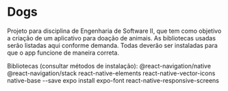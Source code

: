 # Dogs
 Projeto para disciplina de Engenharia de Software II, que tem como objetivo a criação de um aplicativo para doação de animais.
 As bibliotecas usadas serão listadas aqui conforme demanda. Todas deverão ser instaladas para que o app funcione de maneira correta.
 
 Bibliotecas (consultar métodos de instalação): 
@react-navigation/native
@react-navigation/stack
react-native-elements
react-native-vector-icons
native-base --save
expo install expo-font
react-native-responsive-screens
